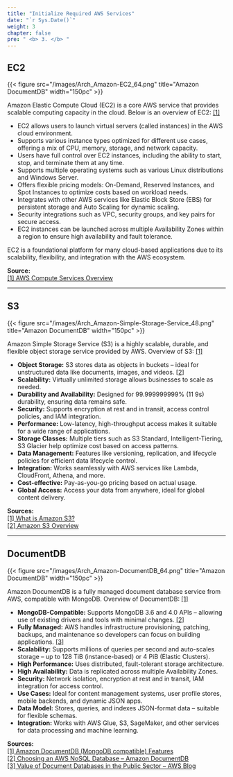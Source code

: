 ```yaml
---
title: "Initialize Required AWS Services"
date: "`r Sys.Date()`"
weight: 3
chapter: false
pre: " <b> 3. </b> "
---
```


## EC2

{{< figure src="/images/Arch_Amazon-EC2_64.png" title="Amazon DocumentDB" width="150pc" >}}

Amazon Elastic Compute Cloud (EC2) is a core AWS service that provides scalable computing capacity in the cloud. Below is an overview of EC2: [[1]](https://docs.aws.amazon.com/whitepapers/latest/aws-overview/compute-services.html)

- EC2 allows users to launch virtual servers (called instances) in the AWS cloud environment.
- Supports various instance types optimized for different use cases, offering a mix of CPU, memory, storage, and network capacity.
- Users have full control over EC2 instances, including the ability to start, stop, and terminate them at any time.
- Supports multiple operating systems such as various Linux distributions and Windows Server.
- Offers flexible pricing models: On-Demand, Reserved Instances, and Spot Instances to optimize costs based on workload needs.
- Integrates with other AWS services like Elastic Block Store (EBS) for persistent storage and Auto Scaling for dynamic scaling.
- Security integrations such as VPC, security groups, and key pairs for secure access.
- EC2 instances can be launched across multiple Availability Zones within a region to ensure high availability and fault tolerance.

EC2 is a foundational platform for many cloud-based applications due to its scalability, flexibility, and integration with the AWS ecosystem.

**Source:**  
[[1] AWS Compute Services Overview](https://docs.aws.amazon.com/whitepapers/latest/aws-overview/compute-services.html)

---

## S3

{{< figure src="/images/Arch_Amazon-Simple-Storage-Service_48.png" title="Amazon DocumentDB" width="150pc" >}}

Amazon Simple Storage Service (S3) is a highly scalable, durable, and flexible object storage service provided by AWS. Overview of S3: [[1]](https://docs.aws.amazon.com/AmazonS3/latest/userguide/Welcome.html)

- **Object Storage:** S3 stores data as objects in buckets – ideal for unstructured data like documents, images, and videos. [[2]](https://aws.amazon.com/s3/)
- **Scalability:** Virtually unlimited storage allows businesses to scale as needed.
- **Durability and Availability:** Designed for 99.999999999% (11 9s) durability, ensuring data remains safe.
- **Security:** Supports encryption at rest and in transit, access control policies, and IAM integration.
- **Performance:** Low-latency, high-throughput access makes it suitable for a wide range of applications.
- **Storage Classes:** Multiple tiers such as S3 Standard, Intelligent-Tiering, S3 Glacier help optimize cost based on access patterns.
- **Data Management:** Features like versioning, replication, and lifecycle policies for efficient data lifecycle control.
- **Integration:** Works seamlessly with AWS services like Lambda, CloudFront, Athena, and more.
- **Cost-effective:** Pay-as-you-go pricing based on actual usage.
- **Global Access:** Access your data from anywhere, ideal for global content delivery.

**Sources:**  
[[1] What is Amazon S3?](https://docs.aws.amazon.com/AmazonS3/latest/userguide/Welcome.html)  
[[2] Amazon S3 Overview](https://aws.amazon.com/s3/)

---

## DocumentDB

{{< figure src="/images/Arch_Amazon-DocumentDB_64.png" title="Amazon DocumentDB" width="150pc" >}}

Amazon DocumentDB is a fully managed document database service from AWS, compatible with MongoDB. Overview of DocumentDB: [[1]](https://aws.amazon.com/documentdb/features/)  

- **MongoDB-Compatible:** Supports MongoDB 3.6 and 4.0 APIs – allowing use of existing drivers and tools with minimal changes. [[2]](https://docs.aws.amazon.com/whitepapers/latest/choosing-an-aws-nosql-database/amazon-documentdb.html)  
- **Fully Managed:** AWS handles infrastructure provisioning, patching, backups, and maintenance so developers can focus on building applications. [[3]](https://aws.amazon.com/blogs/publicsector/value-of-document-databases-in-public-sector-amazon-documentdb/)
- **Scalability:** Supports millions of queries per second and auto-scales storage – up to 128 TiB (instance-based) or 4 PiB (Elastic Clusters).
- **High Performance:** Uses distributed, fault-tolerant storage architecture.
- **High Availability:** Data is replicated across multiple Availability Zones.
- **Security:** Network isolation, encryption at rest and in transit, IAM integration for access control.
- **Use Cases:** Ideal for content management systems, user profile stores, mobile backends, and dynamic JSON apps.
- **Data Model:** Stores, queries, and indexes JSON-format data – suitable for flexible schemas.
- **Integration:** Works with AWS Glue, S3, SageMaker, and other services for data processing and machine learning.

**Sources:**  
[[1] Amazon DocumentDB (MongoDB compatible) Features](https://aws.amazon.com/documentdb/features/)  
[[2] Choosing an AWS NoSQL Database – Amazon DocumentDB](https://docs.aws.amazon.com/whitepapers/latest/choosing-an-aws-nosql-database/amazon-documentdb.html)  
[[3] Value of Document Databases in the Public Sector – AWS Blog](https://aws.amazon.com/blogs/publicsector/value-of-document-databases-in-public-sector-amazon-documentdb/)